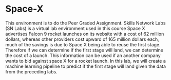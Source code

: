 # Space-X
This environment is to do the Peer Graded Assignment.  Skills Network Labs (SN Labs) is a virtual lab environment used in this course
Space X advertises Falcon 9 rocket launches on its website with a cost of 62 million dollars, whereas other providers cost upward of 165 million dollars each, much of the savings is due to Space X being able to reuse the first stage. Therefore if we can determine if the first stage will land, we can determine the cost of a launch. This information can be used if an another company wants to bid against space X for a rocket launch. In this lab, we will create a machine learning pipeline to predict if the first stage will land given the data from the preceding labs.

